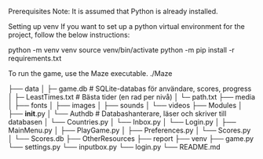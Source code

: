 Prerequisites
Note: It is assumed that Python is already installed.

Setting up venv
If you want to set up a python virtual environment for the project, follow the below instructions:

python -m venv venv
source venv/bin/activate
python -m pip install -r requirements.txt

To run the game, use the Maze executable.
./Maze


├── data
│   ├─ game.db           # SQLite-databas för användare, scores, progress
│   ├─ LeastTimes.txt    # Bästa tider (en rad per nivå)
│   └─ path.txt 
├── media
│   ├── fonts
│   ├── images
│   ├── sounds
│   └── videos
├── Modules
│   ├── __init__.py
│   └── Authdb           # Databashanterare, läser och skriver till databasen
│   └── Countries.py
│   └── Inbox.py
│   └── Login.py
│   ├── MainMenu.py
│   ├── PlayGame.py
│   ├── Preferences.py
│   └── Scores.py
│   └── Scores.db
├── OtherResources
├── report
├── venv
├── game.py
└── settings.py
└── inputbox.py
└── login.py
└── README.md


